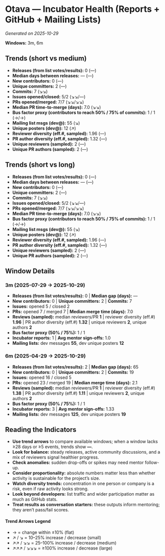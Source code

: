 # Otava — Incubator Health (Reports + GitHub + Mailing Lists)
_Generated on 2025-10-29_

**Windows:** 3m, 6m

## Trends (short vs medium)

- **Releases (from list votes/results):** 0 (—)
- **Median days between releases:** — (—)
- **New contributors:** 0 (—)
- **Unique committers:** 2 (—)
- **Commits:** 7 (↘↘)
- **Issues opened/closed:** 5/2 (↘↘/—)
- **PRs opened/merged:** 7/7 (↘↘/↘↘)
- **Median PR time-to-merge (days):** 7.0 (↘↘)
- **Bus factor proxy (contributors to reach 50% / 75% of commits):** 1 / 1 (→/→)
- **Mailing list msgs (dev@):** 55 (↘)
- **Unique posters (dev@):** 12 (↗)
- **Reviewer diversity (eff.#, sampled):** 1.96 (—)
- **PR author diversity (eff.#, sampled):** 1.32 (—)
- **Unique reviewers (sampled):** 2 (—)
- **Unique PR authors (sampled):** 2 (—)

## Trends (short vs long)

- **Releases (from list votes/results):** 0 (—)
- **Median days between releases:** — (—)
- **New contributors:** 0 (—)
- **Unique committers:** 2 (—)
- **Commits:** 7 (↘↘)
- **Issues opened/closed:** 5/2 (↘↘/—)
- **PRs opened/merged:** 7/7 (↘↘/↘↘)
- **Median PR time-to-merge (days):** 7.0 (↘↘)
- **Bus factor proxy (contributors to reach 50% / 75% of commits):** 1 / 1 (→/→)
- **Mailing list msgs (dev@):** 55 (↘)
- **Unique posters (dev@):** 12 (↗)
- **Reviewer diversity (eff.#, sampled):** 1.96 (—)
- **PR author diversity (eff.#, sampled):** 1.32 (—)
- **Unique reviewers (sampled):** 2 (—)
- **Unique PR authors (sampled):** 2 (—)

## Window Details
### 3m  (2025-07-29 → 2025-10-29)
- **Releases (from list votes/results):** 0  |  **Median gap (days):** —
- **New contributors:** 0  |  **Unique committers:** 2  |  **Commits:** 7
- **Issues:** opened 5 / closed 2
- **PRs:** opened 7 / merged 7  |  **Median merge time (days):** 7.0
- **Reviews (sampled):** median reviewers/PR **1**  |  reviewer diversity (eff.#) **1.96**  |  PR author diversity (eff.#) **1.32**  |  unique reviewers **2**, unique authors **2**
- **Bus factor proxy (50% / 75%):** 1 / 1
- **Incubator reports:** 1  |  **Avg mentor sign-offs:** 1.0
- **Mailing lists:** dev messages **55**, dev unique posters **12**

### 6m  (2025-04-29 → 2025-10-29)
- **Releases (from list votes/results):** 2  |  **Median gap (days):** 65
- **New contributors:** 0  |  **Unique committers:** 2  |  **Commits:** 19
- **Issues:** opened 16 / closed 5
- **PRs:** opened 23 / merged 19  |  **Median merge time (days):** 2.1
- **Reviews (sampled):** median reviewers/PR **1**  |  reviewer diversity (eff.#) **1.38**  |  PR author diversity (eff.#) **1.11**  |  unique reviewers **2**, unique authors **2**
- **Bus factor proxy (50% / 75%):** 1 / 1
- **Incubator reports:** 3  |  **Avg mentor sign-offs:** 1.33
- **Mailing lists:** dev messages **125**, dev unique posters **19**

## Reading the Indicators
- **Use trend arrows** to compare available windows; when a window lacks ≥28 days or ≥5 events, trends show **—**.
- **Look for balance:** steady releases, active community discussions, and a mix of reviewers signal healthier progress.
- **Check anomalies:** sudden drop-offs or spikes may need mentor follow-up.
- **Consider proportionality:** absolute numbers matter less than whether activity is sustainable for the project’s size.
- **Watch diversity trends:** concentration in one person or company is a risk, even if raw activity looks strong.
- **Look beyond developers:** list traffic and wider participation matter as much as GitHub stats.
- **Treat results as conversation starters:** these outputs inform mentoring; they aren’t pass/fail scores.

#### Trend Arrows Legend
- →  = change within ±10% (flat)
- ↗ / ↘ = 10–25% increase / decrease (small)
- ↗↗ / ↘↘ = 25–100% increase / decrease (medium)
- ↗↗↗ / ↘↘↘ = ≥100% increase / decrease (large)
